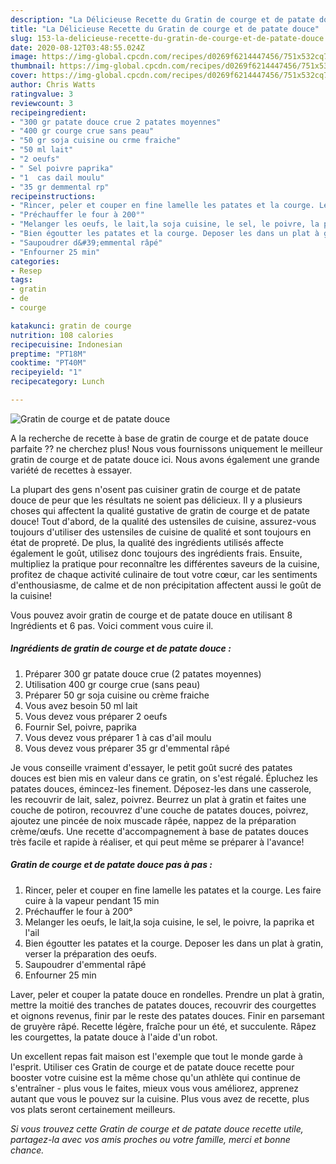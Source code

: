 ```yaml
---
description: "La Délicieuse Recette du Gratin de courge et de patate douce"
title: "La Délicieuse Recette du Gratin de courge et de patate douce"
slug: 153-la-delicieuse-recette-du-gratin-de-courge-et-de-patate-douce
date: 2020-08-12T03:48:55.024Z
image: https://img-global.cpcdn.com/recipes/d0269f6214447456/751x532cq70/gratin-de-courge-et-de-patate-douce-photo-principale-de-la-recette.jpg
thumbnail: https://img-global.cpcdn.com/recipes/d0269f6214447456/751x532cq70/gratin-de-courge-et-de-patate-douce-photo-principale-de-la-recette.jpg
cover: https://img-global.cpcdn.com/recipes/d0269f6214447456/751x532cq70/gratin-de-courge-et-de-patate-douce-photo-principale-de-la-recette.jpg
author: Chris Watts
ratingvalue: 3
reviewcount: 3
recipeingredient:
- "300 gr patate douce crue 2 patates moyennes"
- "400 gr courge crue sans peau"
- "50 gr soja cuisine ou crme fraiche"
- "50 ml lait"
- "2 oeufs"
- " Sel poivre paprika"
- "1  cas dail moulu"
- "35 gr demmental rp"
recipeinstructions:
- "Rincer, peler et couper en fine lamelle les patates et la courge. Les faire cuire à la vapeur pendant 15 min"
- "Préchauffer le four à 200°"
- "Melanger les oeufs, le lait,la soja cuisine, le sel, le poivre, la paprika et l&#39;ail"
- "Bien égoutter les patates et la courge. Deposer les dans un plat à gratin, verser la préparation des oeufs."
- "Saupoudrer d&#39;emmental râpé"
- "Enfourner 25 min"
categories:
- Resep
tags:
- gratin
- de
- courge

katakunci: gratin de courge 
nutrition: 108 calories
recipecuisine: Indonesian
preptime: "PT18M"
cooktime: "PT40M"
recipeyield: "1"
recipecategory: Lunch

---
```



![Gratin de courge et de patate douce](https://img-global.cpcdn.com/recipes/d0269f6214447456/751x532cq70/gratin-de-courge-et-de-patate-douce-photo-principale-de-la-recette.jpg)

A la recherche de recette à base de gratin de courge et de patate douce parfaite ?? ne cherchez plus! Nous vous fournissons uniquement le meilleur gratin de courge et de patate douce ici. Nous avons également une grande variété de recettes à essayer.

La plupart des gens n'osent pas cuisiner gratin de courge et de patate douce de peur que les résultats ne soient pas délicieux. Il y a plusieurs choses qui affectent la qualité gustative de gratin de courge et de patate douce! Tout d'abord, de la qualité des ustensiles de cuisine, assurez-vous toujours d'utiliser des ustensiles de cuisine de qualité et sont toujours en état de propreté. De plus, la qualité des ingrédients utilisés affecte également le goût, utilisez donc toujours des ingrédients frais. Ensuite, multipliez la pratique pour reconnaître les différentes saveurs de la cuisine, profitez de chaque activité culinaire de tout votre cœur, car les sentiments d'enthousiasme, de calme et de non précipitation affectent aussi le goût de la cuisine!

<!--inarticleads1-->

Vous pouvez avoir gratin de courge et de patate douce en utilisant 8 Ingrédients et 6 pas. Voici comment vous cuire il.

##### Ingrédients de gratin de courge et de patate douce :

1. Préparer 300 gr patate douce crue (2 patates moyennes)
1. Utilisation 400 gr courge crue (sans peau)
1. Préparer 50 gr soja cuisine ou crème fraiche
1. Vous avez besoin 50 ml lait
1. Vous devez vous préparer 2 oeufs
1. Fournir  Sel, poivre, paprika
1. Vous devez vous préparer 1 à cas d&#39;ail moulu
1. Vous devez vous préparer 35 gr d&#39;emmental râpé


Je vous conseille vraiment d&#39;essayer, le petit goût sucré des patates douces est bien mis en valeur dans ce gratin, on s&#39;est régalé. Épluchez les patates douces, émincez-les finement. Déposez-les dans une casserole, les recouvrir de lait, salez, poivrez. Beurrez un plat à gratin et faites une couche de potiron, recouvrez d&#39;une couche de patates douces, poivrez, ajoutez une pincée de noix muscade râpée, nappez de la préparation crème/œufs. Une recette d&#39;accompagnement à base de patates douces très facile et rapide à réaliser, et qui peut même se préparer à l&#39;avance! 

<!--inarticleads2-->

##### Gratin de courge et de patate douce pas à pas :

1. Rincer, peler et couper en fine lamelle les patates et la courge. Les faire cuire à la vapeur pendant 15 min
1. Préchauffer le four à 200°
1. Melanger les oeufs, le lait,la soja cuisine, le sel, le poivre, la paprika et l&#39;ail
1. Bien égoutter les patates et la courge. Deposer les dans un plat à gratin, verser la préparation des oeufs.
1. Saupoudrer d&#39;emmental râpé
1. Enfourner 25 min


Laver, peler et couper la patate douce en rondelles. Prendre un plat à gratin, mettre la moitié des tranches de patates douces, recouvrir des courgettes et oignons revenus, finir par le reste des patates douces. Finir en parsemant de gruyère râpé. Recette légère, fraîche pour un été, et succulente. Râpez les courgettes, la patate douce à l&#39;aide d&#39;un robot. 

<!--inarticleads1-->

<p>
Un excellent repas fait maison est l'exemple que tout le monde garde à l'esprit. Utiliser ces Gratin de courge et de patate douce recette pour booster votre cuisine est la même chose qu'un athlète qui continue de s'entraîner - plus vous le faites, mieux vous vous améliorez, apprenez autant que vous le pouvez sur la cuisine. Plus vous avez de recette, plus vos plats seront certainement meilleurs.
</p>

<p>
<i>Si vous trouvez cette Gratin de courge et de patate douce recette utile, partagez-la avec vos amis proches ou votre famille, merci et bonne chance.</i>
</p>
